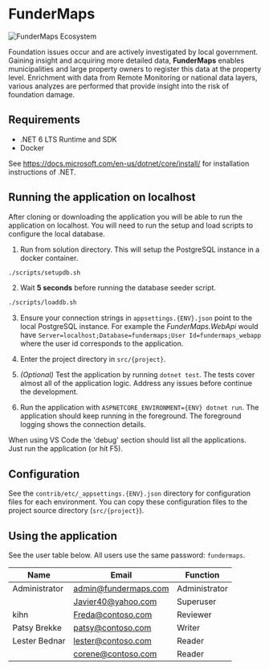 # FunderMaps

![FunderMaps Ecosystem](https://github.com/Laixer/FunderMaps/workflows/FunderMaps%20Ecosystem/badge.svg)

Foundation issues occur and are actively investigated by local government. Gaining insight and acquiring more detailed data, **FunderMaps** enables municipalities and large property owners to register this data at the property level. Enrichment with data from Remote Monitoring or national data layers, various analyzes are performed that provide insight into the risk of foundation damage.

## Requirements

* .NET 6 LTS Runtime and SDK
* Docker

See https://docs.microsoft.com/en-us/dotnet/core/install/ for installation instructions of .NET.

## Running the application on localhost

After cloning or downloading the application you will be able to run the application on localhost. You will need to run the setup and load scripts to configure the local database.

1. Run from solution directory. This will setup the PostgreSQL instance in a docker container.

```sh
./scripts/setupdb.sh
```

2. Wait **5 seconds** before running the database seeder script.

```sh
./scripts/loaddb.sh
```

3. Ensure your connection strings in `appsettings.{ENV}.json` point to the local PostgreSQL instance. For example the *FunderMaps.WebApi* would have `Server=localhost;Database=fundermaps;User Id=fundermaps_webapp` where the user id corresponds to the application.

4. Enter the project directory in `src/{project}`.

5. _(Optional)_ Test the application by running `dotnet test`. The tests cover almost all of the application logic. Address any issues before continue the development.

6. Run the application with `ASPNETCORE_ENVIRONMENT={ENV} dotnet run`. The application should keep running in the foreground. The foreground logging shows the connection details.

When using VS Code the 'debug' section should list all the applications. Just run the application (or hit F5).

## Configuration

See the `contrib/etc/_appsettings.{ENV}.json` directory for configuration files for each environment. You can copy these configuration files to the project source directory (`src/{project}`).

## Using the application

See the user table below. All users use the same password: `fundermaps`.

| Name           | Email                 | Function      |
|----------------|-----------------------|---------------|
| Administrator  | admin@fundermaps.com  | Administrator |
|                | Javier40@yahoo.com    | Superuser     |
| kihn           | Freda@contoso.com     | Reviewer      |
| Patsy Brekke   | patsy@contoso.com     | Writer        |
| Lester Bednar  | lester@contoso.com    | Reader        |
|                | corene@contoso.com    | Reader        |
